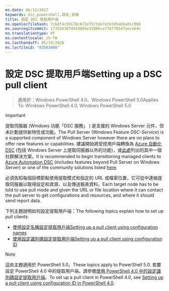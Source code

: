 ```yaml
---
ms.date: 06/12/2017
keywords: dsc,powershell,設定,安裝
title: 設定 DSC 提取用戶端
ms.openlocfilehash: 7c68f4c59170c672e7573de7e7e595a60a81c966
ms.sourcegitcommit: 173556307d45d88de31086ce776770547eece64c
ms.translationtype: HT
ms.contentlocale: zh-TW
ms.lasthandoff: 05/19/2020
ms.locfileid: "83561098"
---
```

# <a name="setting-up-a-dsc-pull-client"></a><span data-ttu-id="6069d-103">設定 DSC 提取用戶端</span><span class="sxs-lookup"><span data-stu-id="6069d-103">Setting up a DSC pull client</span></span>

> <span data-ttu-id="6069d-104">適用於：Windows PowerShell 4.0、Windows PowerShell 5.0</span><span class="sxs-lookup"><span data-stu-id="6069d-104">Applies To: Windows PowerShell 4.0, Windows PowerShell 5.0</span></span>

> [!IMPORTANT]
> <span data-ttu-id="6069d-105">提取伺服器 (Windows 功能「DSC 服務」  ) 是支援的 Windows Server 元件，但未計劃提供新特性或功能。</span><span class="sxs-lookup"><span data-stu-id="6069d-105">The Pull Server (Windows Feature *DSC-Service*) is a supported component of Windows Server however there are no plans to offer new features or capabilities.</span></span> <span data-ttu-id="6069d-106">建議開始將受控用戶端轉換為 [Azure 自動化 DSC](/azure/automation/automation-dsc-getting-started) (包括 Windows Server 上提取伺服器以外的功能)，或[此處](pullserver.md#community-solutions-for-pull-service)列出的其中一個社群解決方案。</span><span class="sxs-lookup"><span data-stu-id="6069d-106">It is recommended to begin transitioning managed clients to [Azure Automation DSC](/azure/automation/automation-dsc-getting-started) (includes features beyond Pull Server on Windows Server) or one of the community solutions listed [here](pullserver.md#community-solutions-for-pull-service).</span></span>

<span data-ttu-id="6069d-107">必須告知每個目標節點使用提取模式和指定的 URL 或檔案位置，它可從中連絡提取伺服器以取得設定和資源，以及傳送報表資料。</span><span class="sxs-lookup"><span data-stu-id="6069d-107">Each target node has to be told to use pull mode and given the URL or file location where it can contact the pull server to get configurations and resources, and where it should send report data.</span></span>

<span data-ttu-id="6069d-108">下列主題說明如何設定提取用戶端：</span><span class="sxs-lookup"><span data-stu-id="6069d-108">The following topics explain how to set up pull clients:</span></span>

* [<span data-ttu-id="6069d-109">使用設定名稱設定提取用戶端</span><span class="sxs-lookup"><span data-stu-id="6069d-109">Setting up a pull client using configuration names</span></span>](pullClientConfigNames.md)
* [<span data-ttu-id="6069d-110">使用設定識別碼設定提取用戶端</span><span class="sxs-lookup"><span data-stu-id="6069d-110">Setting up a pull client using configuration ID</span></span>](pullClientConfigID.md)

> [!NOTE]
> <span data-ttu-id="6069d-111">這些主題適用於 PowerShell 5.0。</span><span class="sxs-lookup"><span data-stu-id="6069d-111">These topics apply to PowerShell 5.0.</span></span> <span data-ttu-id="6069d-112">若要設定 PowerShell 4.0 中的提取用戶端，請參閱[使用 PowerShell 4.0 中的設定識別碼設定提取用戶端](pullClientConfigID4.md)。</span><span class="sxs-lookup"><span data-stu-id="6069d-112">To set up a pull client in PowerShell 4.0, see [Setting up a pull client using configuration ID in PowerShell 4.0](pullClientConfigID4.md).</span></span>
